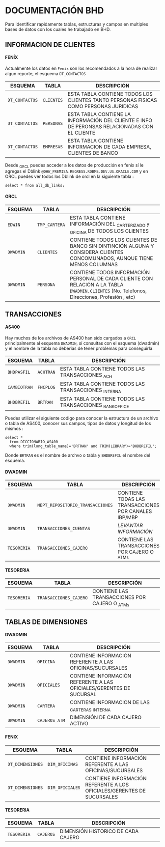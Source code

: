 # DOCUMENTACIÓN BHD 
Para identificar rapidamente tablas, estructuras y campos en multiples bases de datos con los cuales he trabajado en BHD.


## INFORMACION DE CLIENTES
#### FENÍX

Actualmente los datos en `Fenix` son los recomendados a la hora de realizar algun reporte, el esquema `DT_CONTACTOS`

| ESQUEMA        | TABLA          | DESCRIPCIÓN                                                                              |
| -------------- | -------------- | -----------------------------------------------------------------------------------------|
| `DT_CONTACTOS` | `CLIENTES`     | ESTA TABLA CONTIENE TODOS LOS CLIENTES TANTO PERSONAS FISICAS COMO PERSONAS JURIDICAS |
| `DT_CONTACTOS` | `PERSONAS`     | ESTA TABLA CONTIENE LA INFORMACIÓN DEL CLIENTE E INFO DE PERONSAS RELACIONADAS CON EL CLIENTE |                         
| `DT_CONTACTOS` | `EMPRESAS`     | ESTA TABLA CONTIENE INFORMACION DE CADA EMPRESA, CLIENTES DE BANCO |

Desde <sub>ORCL</sub> puedes acceder a los datos de producción en fenix sí le agregas el Dblink `@DHW_PREMISA.REGRESS.RDBMS.DEV.US.ORACLE.COM` y en ORCL puedes ver todos los Dblink de orcl en la siguiente tabla : 
``` 
select * from all_db_links;
```
#### ORCL

| ESQUEMA        | TABLA          | DESCRIPCIÓN                                                                              |
| -------------- | -------------- | -----------------------------------------------------------------------------------------|
| `EDWIN`        | `TMP_CARTERA`  | ESTA TABLA CONTIENE INFORMACIÓN DEL <sub>CARTERIZADO</sub> y <sub>OFICINA</sub> DE TODOS LOS CLIENTES |
| `DWADMIN`      | `CLIENTES` | CONTIENE TODOS LOS CLIENTES DE BANCO SIN DINTINCIÓN ALGUNA Y CONSIDERA CLIENTES CONCOMUNADOS, AUNQUE TIENE MENOS COLUMNAS|
| `DWADMIN`      | `PERSONA` | CONTIENE TODOS INFORMACIÓN PERSONAL DE CADA CLIENTE CON RELACIÓN A LA TABLA `DWADMIN.CLIENTES` (No. Telefonos, Direcciones, Profesión , etc)|




## TRANSACCIONES  
#### AS400

Hay muchos de los archivos de AS400 han sido cargados a `ORCL` principalmente al esquema `DWADMIN`, sí consultas con el esquema (dwadmin) y el nombre de la tabla no deberias de tener problemas para conseguirla.

| ESQUEMA     | TABLA          | DESCRIPCIÓN                                                                              |
| ----------- | -------------- | -----------------------------------------------------------------------------------------|
| `BHDPASFIL` | `ACHTRAN`      | ESTA TABLA CONTIENE TODOS LAS TRANSACCIONES <sub>ACH</sub>                               |
| `CAMBIOTRAN`| `FNCPLOG`      | ESTA TABLA CONTIENE TODOS LAS TRANSACCIONES <sub> INTERNA </sub>                         |
| `BHDBREFIL` | `BRTRAN`       | ESTA TABLA CONTIENE TODOS LAS TRANSACCIONES <sub> BANKOFFICE </sub>                      |


Puedes utilizar el siguiente codigo para conocer la estructura de un archivo o tabla de AS400, conocer sus campos, tipos de datos y longitud de los mismos : 

```
select * 
  from DICCIONARIO_AS400
  where trim(long_table_name)='BRTRAN' and TRIM(LIBRARY)='BHDBREFIL';
```
Donde `BRTRAN` es el nombre de archvo o tabla y `BHDBREFIL` el  nombre del esquema.

#### DWADMIN

| ESQUEMA     | TABLA                            | DESCRIPCIÓN                                                                              |
| ----------- | ---------------------------------| -----------------------------------------------------------------------------------------|
| `DWADMIN`   | `NEPT_REPOSITORIO_TRANSACCIONES` | CONTIENE TODAS LAS TRANSACCIONES POR CANALES IBP/MBP                                     |
| `DWADMIN`   | `TRANSACCIONES_CUENTAS`          | *LEVANTAR INFORMACIÓN*                                                                   |
| `TESORERIA` | `TRANSACCIONES_CAJERO`           | CONTIENE LAS TRANSACCIONES POR CAJERO O<sub> ATMs </sub>                                 |

#### TESORERIA


| ESQUEMA     | TABLA                            | DESCRIPCIÓN                                                                              |
| ----------- | ---------------------------------| -----------------------------------------------------------------------------------------|
| `TESORERIA` | `TRANSACCIONES_CAJERO`           | CONTIENE LAS TRANSACCIONES POR CAJERO O<sub> ATMs </sub>                                 |


## TABLAS DE DIMENSIONES
#### DWADMIN

| ESQUEMA     | TABLA          | DESCRIPCIÓN                                                                                                |
| ----------- | -------------- | -----------------------------------------------------------------------------------------------------------|
| `DWADMIN`   | `OFICINA`      | CONTIENE INFORMACIÓN REFERENTE A LAS OFICINAS/SUCURSALES                                                   |
| `DWADMIN`   | `OFICIALES`    | CONTIENE INFORMACIÓN REFERENTE A LAS OFICIALES/GERENTES DE SUCURSAL                                        |
| `DWADMIN`   | `CARTERA`      | CONTIENE INFORMACION DE LAS <sub>CARTERAS</sub>  <sub> INTERNA </sub>                                      | 
| `DWADMIN`   | `CAJEROS_ATM`  | DIMENSIÓN DE CADA CAJERO ACTIVO                                                                            |

#### FENIX

| ESQUEMA          | TABLA          | DESCRIPCIÓN                                                                                                |
| ---------------- | -------------- | ---------------------------------------------------------------------------------------------------------- |
| `DT_DIMENSIONES` | `DIM_OFICINAS` | CONTIENE INFORMACIÓN REFERENTE A LAS OFICINAS/SUCURSALES                                                   |
| `DT_DIMENSIONES` | `DIM_OFICIALES`| CONTIENE INFORMACIÓN REFERENTE A LOS OFICIALES/GERENTES DE SUCURSALES                                      |

#### TESORERIA

| ESQUEMA     | TABLA          | DESCRIPCIÓN                                                                                                |
| ----------- | -------------- | -----------------------------------------------------------------------------------------------------------|
| `TESORERIA` | `CAJEROS`      | DIMENSIÓN HISTORICO DE CADA CAJERO                                                                         |
